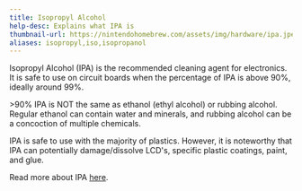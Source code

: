 ```yaml
---
title: Isopropyl Alcohol
help-desc: Explains what IPA is
thumbnail-url: https://nintendohomebrew.com/assets/img/hardware/ipa.jpeg
aliases: isopropyl,iso,isopropanol
---
```


Isopropyl Alcohol (IPA) is the recommended cleaning agent for electronics. It is safe to use on circuit boards when the percentage of IPA is above 90%, ideally around 99%.

\>90% IPA is NOT the same as ethanol (ethyl alcohol) or rubbing alcohol. Regular ethanol can contain water and minerals, and rubbing alcohol can be a concoction of multiple chemicals.

IPA is safe to use with the majority of plastics. However, it is noteworthy that IPA can potentially damage/dissolve LCD's, specific plastic coatings, paint, and glue.

Read more about IPA [here](https://www.ifixit.com/News/36877/ask-ifixit-everything-you-wanted-to-know-about-isopropyl-alcohol). 